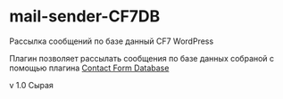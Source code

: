 # mail-sender-CF7DB
Рассылка сообщений по базе данный CF7 WordPress

Плагин позволяет рассылать сообщения по базе данных собраной с помощью плагина <a href="https://wordpress.org/plugins/contact-form-7-to-database-extension/"> Contact Form Database </a>

v 1.0 Сырая
